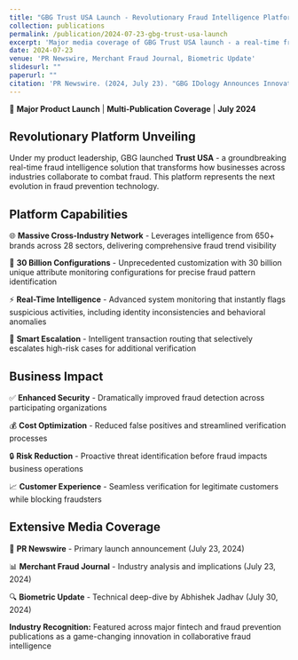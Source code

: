 ```yaml
---
title: "GBG Trust USA Launch - Revolutionary Fraud Intelligence Platform"
collection: publications
permalink: /publication/2024-07-23-gbg-trust-usa-launch
excerpt: 'Major media coverage of GBG Trust USA launch - a real-time fraud intelligence solution connecting 650+ companies across 28 sectors for enhanced fraud prevention.'
date: 2024-07-23
venue: 'PR Newswire, Merchant Fraud Journal, Biometric Update'
slidesurl: ""
paperurl: ""
citation: 'PR Newswire. (2024, July 23). "GBG IDology Announces Innovations to Cross-Industry, Real-Time Fraud Intelligence Solution." <i>PR Newswire</i>.'
---
```


🚀 **Major Product Launch** | **Multi-Publication Coverage** | **July 2024**

## Revolutionary Platform Unveiling

Under my product leadership, GBG launched **Trust USA** - a groundbreaking real-time fraud intelligence solution that transforms how businesses across industries collaborate to combat fraud. This platform represents the next evolution in fraud prevention technology.

## Platform Capabilities

🌐 **Massive Cross-Industry Network** - Leverages intelligence from 650+ brands across 28 sectors, delivering comprehensive fraud trend visibility

🔢 **30 Billion Configurations** - Unprecedented customization with 30 billion unique attribute monitoring configurations for precise fraud pattern identification

⚡ **Real-Time Intelligence** - Advanced system monitoring that instantly flags suspicious activities, including identity inconsistencies and behavioral anomalies

🎯 **Smart Escalation** - Intelligent transaction routing that selectively escalates high-risk cases for additional verification

## Business Impact

✅ **Enhanced Security** - Dramatically improved fraud detection across participating organizations

💰 **Cost Optimization** - Reduced false positives and streamlined verification processes

🔒 **Risk Reduction** - Proactive threat identification before fraud impacts business operations

📈 **Customer Experience** - Seamless verification for legitimate customers while blocking fraudsters

## Extensive Media Coverage

📰 **PR Newswire** - Primary launch announcement (July 23, 2024)

📊 **Merchant Fraud Journal** - Industry analysis and implications (July 23, 2024)

🔍 **Biometric Update** - Technical deep-dive by Abhishek Jadhav (July 30, 2024)

**Industry Recognition:** Featured across major fintech and fraud prevention publications as a game-changing innovation in collaborative fraud intelligence